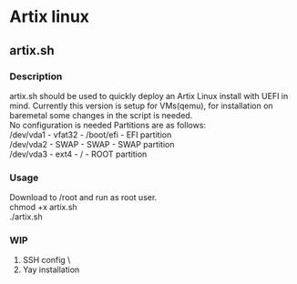 # Artix linux
## artix.sh
### Description
artix.sh should be used to quickly deploy an Artix Linux install with UEFI in mind. Currently this version is setup for VMs(qemu), for installation on baremetal some changes in the script is needed. \
No configuration is needed
Partitions are as follows: \
/dev/vda1 - vfat32 - /boot/efi - EFI partition \
/dev/vda2 - SWAP - SWAP - SWAP partition \
/dev/vda3 - ext4 - / - ROOT partition
### Usage
Download to /root and run as root user. \
chmod +x artix.sh \
./artix.sh
### WIP
1. SSH config \
2. Yay installation
